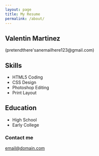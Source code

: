 ```yaml
---
layout: page
title: My Resume
permalink: /about/
---
```


<h2>Valentin Martinez</h2>

<p>(pretendthere'sanemailhere123@gmail.com)</p>

<h2>Skills</h2>

<ul>
  <li>HTML5 Coding</li>
  <li>CSS Design</li>
  <li>Photoshop Editing</li>
  <li>Print Layout</li>
</ul>

<h2>Education</h2>
<ul>
  <li>High School</li>
  <li>Early College</li>
</ul>


### Contact me

[email@domain.com](mailto:email@domain.com)
